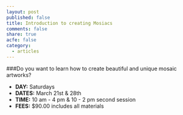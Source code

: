 ```yaml
---
layout: post
published: false
title: Introduction to creating Mosiacs
comments: false
share: true
acfe: false
category: 
  - articles
---
```


###Do you want to learn how to create beautiful and unique mosaic artworks?

- **DAY:** Saturdays
- **DATES:** March 21st & 28th
- **TIME:** 10 am - 4 pm & 10 - 2 pm second session
- **FEES:** $90.00 includes all materials